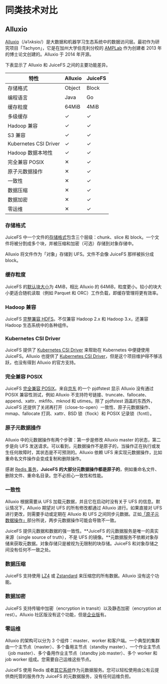 # 同类技术对比

## Alluxio

[Alluxio](https://www.alluxio.io)（/əˈlʌksio/）是大数据和机器学习生态系统中的数据访问层。最初作为研究项目「Tachyon」，它是在加州大学伯克利分校的 [AMPLab](https://en.wikipedia.org/wiki/AMPLab) 作为创建者 2013 年的博士论文创建的。Alluxio 于 2014 年开源。

下表显示了 Alluxio 和 JuiceFS 之间的主要功能差异。

| 特性                  | Alluxio | JuiceFS |
| --------              | ------- | ------- |
| 存储格式              | Object  | Block   |
| 编程语言              | Java    | Go      |
| 缓存粒度              | 64MiB   | 4MiB    |
| 多级缓存              | ✓       | ✓       |
| Hadoop 兼容           | ✓       | ✓       |
| S3 兼容               | ✓       | ✓       |
| Kubernetes CSI Driver | ✓       | ✓       |
| Hadoop 数据本地性     | ✓       | ✓       |
| 完全兼容 POSIX        | ✕       | ✓       |
| 原子元数据操作        | ✕       | ✓       |
| 一致性                | ✕       | ✓       |
| 数据压缩              | ✕       | ✓       |
| 数据加密              | ✕       | ✓       |
| 零运维                | ✕       | ✓       |

### 存储格式

JuiceFS 中一个文件的[存储格式](architecture.md)包含三个层级：chunk、slice 和 block。一个文件将被分割成多个块，并被压缩和加密（可选）存储到对象存储中。

Alluxio 将文件作为「对象」存储到 UFS。文件不会像 JuiceFS 那样被拆分成 block。

### 缓存粒度

JuiceFS 的[默认块大小](how_juicefs_store_files.md)为 4MiB，相比 Alluxio 的 64MiB，粒度更小。较小的块大小更适合随机读取（例如 Parquet 和 ORC）工作负载，即缓存管理将更有效率。

### Hadoop 兼容

JuiceFS [完整兼容 HDFS](hadoop_java_sdk.md)。不仅兼容 Hadoop 2.x 和 Hadoop 3.x，还兼容 Hadoop 生态系统中的各种组件。

### Kubernetes CSI Driver

JuiceFS 提供了 [Kubernetes CSI Driver](https://github.com/juicedata/juicefs-csi-driver) 来帮助在 Kubernetes 中便捷使用 JuiceFS。Alluxio 也提供了 [Kubernetes CSI Driver](https://github.com/Alluxio/alluxio-csi)，但是这个项目维护得不够活跃，也没有得到 Alluxio 的官方支持。

### 完全兼容 POSIX

JuiceFS [完全兼容 POSIX](posix_compatibility.md)。来自[京东](https://www.slideshare.net/Alluxio/using-alluxio-posix-fuse-api-in-jdcom) 的一个 pjdfstest 显示 Alluxio 没有通过 POSIX 兼容性测试，例如 Alluxio 不支持符号链接、truncate、fallocate、append、xattr、mkfifo、mknod 和 utimes。除了 pjdfstest 涵盖的东西外，JuiceFS 还提供了关闭再打开（close-to-open）一致性、原子元数据操作、mmap、fallocate 打洞、xattr、BSD 锁（flock）和 POSIX 记录锁（fcntl）。

### 原子元数据操作

Alluxio 中的元数据操作有两个步骤：第一步是修改 Alluxio master 的状态，第二步是向 UFS 发送请求。可以看到，元数据操作不是原子的，当操作正在执行或发生任何故障时，其状态是不可预测的。Alluxio 依赖 UFS 来实现元数据操作，比如重命名文件操作会变成复制和删除操作。

感谢 [Redis 事务](https://redis.io/topics/transactions)，**JuiceFS 的大部分元数据操作都是原子的**，例如重命名文件、删除文件、重命名目录。您不必担心一致性和性能。

### 一致性

Alluxio 根据需要从 UFS 加载元数据，并且它在启动时没有关于 UFS 的信息。默认情况下，Alluxio 期望对 UFS 的所有修改都通过 Alluxio 进行。如果直接对 UFS 进行更改，则需要手动或定期在 Alluxio 和 UFS 之间同步元数据。正如[「原子元数据操作」](#atomic-metadata-operation)部分所说，两步元数据操作可能会导致不一致。

JuiceFS 提供元数据和数据的强一致性。**JuiceFS 的元数据服务是唯一的真实来源（single source of truth），不是 UFS 的镜像。**元数据服务不依赖对象存储来获取元数据。对象存储只是被视为无限制的块存储。JuiceFS 和对象存储之间没有任何不一致之处。

### 数据压缩

JuiceFS 支持使用 [LZ4](https://lz4.gi​​thub.io/lz4) 或 [Zstandard](https://facebook.github.io/zstd) 来压缩您的所有数据。Alluxio 没有这个功能。

### 数据加密

JuiceFS 支持传输中加密（encryption in transit）以及静态加密（encryption at rest）。Alluxio 社区版没有这个功能，但是[企业版](https://docs.alluxio.io/ee/user/stable/en/operation/Security.html#end-to-end-data-encryption)有。

### 零运维

Alluxio 的架构可以分为 3 个组件：master、worker 和客户端。一个典型的集群由一个主节点（master）、多个备用主节点（standby master）、一个作业主节点（job master）、多个备用作业主节点（standby job master）、多个 worker 和 job worker 组成。您需要自己运维这些节点。

JuiceFS 使用 Redis 或者[其它系统](databases_for_metadata.md)作为元数据服务。您可以轻松使用由公有云提供商托管的服务作为 JuiceFS 的元数据服务，没有任何运维负担。
